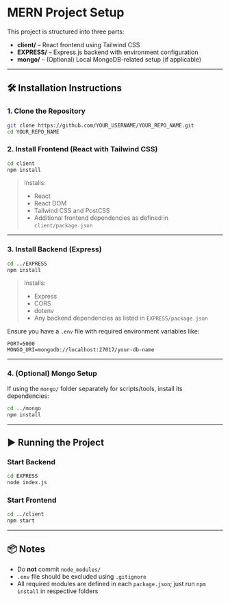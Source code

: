 # MERN Project Setup

This project is structured into three parts:

- **client/** – React frontend using Tailwind CSS
- **EXPRESS/** – Express.js backend with environment configuration
- **mongo/** – (Optional) Local MongoDB-related setup (if applicable)

---

## 🛠️ Installation Instructions

### 1. Clone the Repository
```bash
git clone https://github.com/YOUR_USERNAME/YOUR_REPO_NAME.git
cd YOUR_REPO_NAME
```

### 2. Install Frontend (React with Tailwind CSS)
```bash
cd client
npm install
```

> Installs:
> - React
> - React DOM
> - Tailwind CSS and PostCSS
> - Additional frontend dependencies as defined in `client/package.json`

---

### 3. Install Backend (Express)
```bash
cd ../EXPRESS
npm install
```

> Installs:
> - Express
> - CORS
> - dotenv
> - Any backend dependencies as listed in `EXPRESS/package.json`

Ensure you have a `.env` file with required environment variables like:
```dotenv
PORT=5000
MONGO_URI=mongodb://localhost:27017/your-db-name
```

---

### 4. (Optional) Mongo Setup
If using the `mongo/` folder separately for scripts/tools, install its dependencies:
```bash
cd ../mongo
npm install
```

---

## ▶️ Running the Project

### Start Backend
```bash
cd EXPRESS
node index.js
```

### Start Frontend
```bash
cd ../client
npm start
```

---

## 📦 Notes

- Do **not** commit `node_modules/`
- `.env` file should be excluded using `.gitignore`
- All required modules are defined in each `package.json`; just run `npm install` in respective folders
